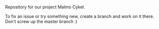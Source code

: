 Repository for our project Malmo Cykel.

To fix an issue or try something new, create a branch and work on it there. Don't screw up the master branch :)
